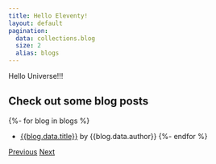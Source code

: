 ```yaml
---
title: Hello Eleventy!
layout: default
pagination:
  data: collections.blog
  size: 2
  alias: blogs
---
```


Hello Universe!!!

## Check out some blog posts

{%- for blog in blogs %}
- [{{blog.data.title}}]({{blog.url}}) by {{blog.data.author}}
{%- endfor %}


<a href="{{pagination.href.previous}}">Previous</a>
<a href="{{pagination.href.next}}">Next</a>